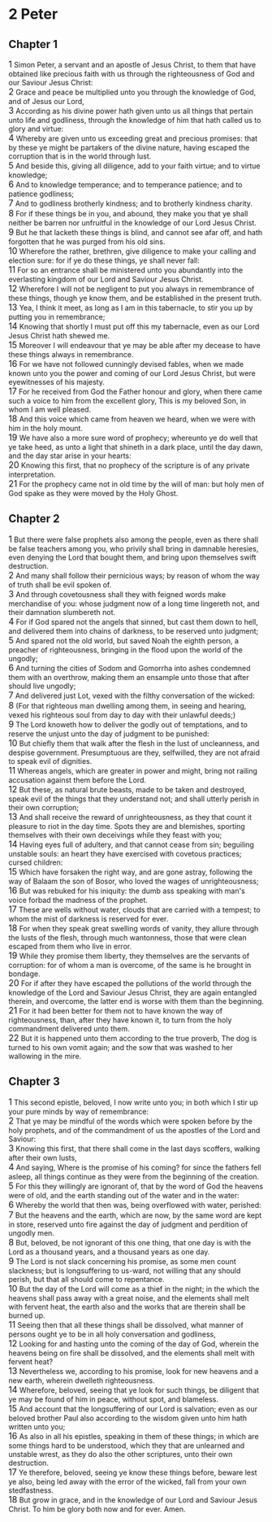 # 2 Peter

## Chapter 1
<span style="font-size:larger;">1</span>  Simon Peter, a servant and an apostle of Jesus Christ, to them that have obtained like precious faith with us through the righteousness of God and our Saviour Jesus Christ: <br><span style="font-size:larger;">2</span>  Grace and peace be multiplied unto you through the knowledge of God, and of Jesus our Lord, <br><span style="font-size:larger;">3</span>  According as his divine power hath given unto us all things that pertain unto life and godliness, through the knowledge of him that hath called us to glory and virtue: <br><span style="font-size:larger;">4</span>  Whereby are given unto us exceeding great and precious promises: that by these ye might be partakers of the divine nature, having escaped the corruption that is in the world through lust. <br><span style="font-size:larger;">5</span>  And beside this, giving all diligence, add to your faith virtue; and to virtue knowledge; <br><span style="font-size:larger;">6</span>  And to knowledge temperance; and to temperance patience; and to patience godliness; <br><span style="font-size:larger;">7</span>  And to godliness brotherly kindness; and to brotherly kindness charity. <br><span style="font-size:larger;">8</span>  For if these things be in you, and abound, they make you that ye shall neither be barren nor unfruitful in the knowledge of our Lord Jesus Christ. <br><span style="font-size:larger;">9</span>  But he that lacketh these things is blind, and cannot see afar off, and hath forgotten that he was purged from his old sins. <br><span style="font-size:larger;">10</span>  Wherefore the rather, brethren, give diligence to make your calling and election sure: for if ye do these things, ye shall never fall: <br><span style="font-size:larger;">11</span>  For so an entrance shall be ministered unto you abundantly into the everlasting kingdom of our Lord and Saviour Jesus Christ. <br><span style="font-size:larger;">12</span>  Wherefore I will not be negligent to put you always in remembrance of these things, though ye know them, and be established in the present truth. <br><span style="font-size:larger;">13</span>  Yea, I think it meet, as long as I am in this tabernacle, to stir you up by putting you in remembrance; <br><span style="font-size:larger;">14</span>  Knowing that shortly I must put off this my tabernacle, even as our Lord Jesus Christ hath shewed me. <br><span style="font-size:larger;">15</span>  Moreover I will endeavour that ye may be able after my decease to have these things always in remembrance. <br><span style="font-size:larger;">16</span>  For we have not followed cunningly devised fables, when we made known unto you the power and coming of our Lord Jesus Christ, but were eyewitnesses of his majesty. <br><span style="font-size:larger;">17</span>  For he received from God the Father honour and glory, when there came such a voice to him from the excellent glory, This is my beloved Son, in whom I am well pleased. <br><span style="font-size:larger;">18</span>  And this voice which came from heaven we heard, when we were with him in the holy mount. <br><span style="font-size:larger;">19</span>  We have also a more sure word of prophecy; whereunto ye do well that ye take heed, as unto a light that shineth in a dark place, until the day dawn, and the day star arise in your hearts: <br><span style="font-size:larger;">20</span>  Knowing this first, that no prophecy of the scripture is of any private interpretation. <br><span style="font-size:larger;">21</span>  For the prophecy came not in old time by the will of man: but holy men of God spake as they were moved by the Holy Ghost. <br>
## Chapter 2
<span style="font-size:larger;">1</span>  But there were false prophets also among the people, even as there shall be false teachers among you, who privily shall bring in damnable heresies, even denying the Lord that bought them, and bring upon themselves swift destruction. <br><span style="font-size:larger;">2</span>  And many shall follow their pernicious ways; by reason of whom the way of truth shall be evil spoken of. <br><span style="font-size:larger;">3</span>  And through covetousness shall they with feigned words make merchandise of you: whose judgment now of a long time lingereth not, and their damnation slumbereth not. <br><span style="font-size:larger;">4</span>  For if God spared not the angels that sinned, but cast them down to hell, and delivered them into chains of darkness, to be reserved unto judgment; <br><span style="font-size:larger;">5</span>  And spared not the old world, but saved Noah the eighth person, a preacher of righteousness, bringing in the flood upon the world of the ungodly; <br><span style="font-size:larger;">6</span>  And turning the cities of Sodom and Gomorrha into ashes condemned them with an overthrow, making them an ensample unto those that after should live ungodly; <br><span style="font-size:larger;">7</span>  And delivered just Lot, vexed with the filthy conversation of the wicked: <br><span style="font-size:larger;">8</span>  (For that righteous man dwelling among them, in seeing and hearing, vexed his righteous soul from day to day with their unlawful deeds;) <br><span style="font-size:larger;">9</span>  The Lord knoweth how to deliver the godly out of temptations, and to reserve the unjust unto the day of judgment to be punished: <br><span style="font-size:larger;">10</span>  But chiefly them that walk after the flesh in the lust of uncleanness, and despise government. Presumptuous are they, selfwilled, they are not afraid to speak evil of dignities. <br><span style="font-size:larger;">11</span>  Whereas angels, which are greater in power and might, bring not railing accusation against them before the Lord. <br><span style="font-size:larger;">12</span>  But these, as natural brute beasts, made to be taken and destroyed, speak evil of the things that they understand not; and shall utterly perish in their own corruption; <br><span style="font-size:larger;">13</span>  And shall receive the reward of unrighteousness, as they that count it pleasure to riot in the day time. Spots they are and blemishes, sporting themselves with their own deceivings while they feast with you; <br><span style="font-size:larger;">14</span>  Having eyes full of adultery, and that cannot cease from sin; beguiling unstable souls: an heart they have exercised with covetous practices; cursed children: <br><span style="font-size:larger;">15</span>  Which have forsaken the right way, and are gone astray, following the way of Balaam the son of Bosor, who loved the wages of unrighteousness; <br><span style="font-size:larger;">16</span>  But was rebuked for his iniquity: the dumb ass speaking with man's voice forbad the madness of the prophet. <br><span style="font-size:larger;">17</span>  These are wells without water, clouds that are carried with a tempest; to whom the mist of darkness is reserved for ever. <br><span style="font-size:larger;">18</span>  For when they speak great swelling words of vanity, they allure through the lusts of the flesh, through much wantonness, those that were clean escaped from them who live in error. <br><span style="font-size:larger;">19</span>  While they promise them liberty, they themselves are the servants of corruption: for of whom a man is overcome, of the same is he brought in bondage. <br><span style="font-size:larger;">20</span>  For if after they have escaped the pollutions of the world through the knowledge of the Lord and Saviour Jesus Christ, they are again entangled therein, and overcome, the latter end is worse with them than the beginning. <br><span style="font-size:larger;">21</span>  For it had been better for them not to have known the way of righteousness, than, after they have known it, to turn from the holy commandment delivered unto them. <br><span style="font-size:larger;">22</span>  But it is happened unto them according to the true proverb, The dog is turned to his own vomit again; and the sow that was washed to her wallowing in the mire. <br>
## Chapter 3
<span style="font-size:larger;">1</span>  This second epistle, beloved, I now write unto you; in both which I stir up your pure minds by way of remembrance: <br><span style="font-size:larger;">2</span>  That ye may be mindful of the words which were spoken before by the holy prophets, and of the commandment of us the apostles of the Lord and Saviour: <br><span style="font-size:larger;">3</span>  Knowing this first, that there shall come in the last days scoffers, walking after their own lusts, <br><span style="font-size:larger;">4</span>  And saying, Where is the promise of his coming? for since the fathers fell asleep, all things continue as they were from the beginning of the creation. <br><span style="font-size:larger;">5</span>  For this they willingly are ignorant of, that by the word of God the heavens were of old, and the earth standing out of the water and in the water: <br><span style="font-size:larger;">6</span>  Whereby the world that then was, being overflowed with water, perished: <br><span style="font-size:larger;">7</span>  But the heavens and the earth, which are now, by the same word are kept in store, reserved unto fire against the day of judgment and perdition of ungodly men. <br><span style="font-size:larger;">8</span>  But, beloved, be not ignorant of this one thing, that one day is with the Lord as a thousand years, and a thousand years as one day. <br><span style="font-size:larger;">9</span>  The Lord is not slack concerning his promise, as some men count slackness; but is longsuffering to us-ward, not willing that any should perish, but that all should come to repentance. <br><span style="font-size:larger;">10</span>  But the day of the Lord will come as a thief in the night; in the which the heavens shall pass away with a great noise, and the elements shall melt with fervent heat, the earth also and the works that are therein shall be burned up. <br><span style="font-size:larger;">11</span>  Seeing then that all these things shall be dissolved, what manner of persons ought ye to be in all holy conversation and godliness, <br><span style="font-size:larger;">12</span>  Looking for and hasting unto the coming of the day of God, wherein the heavens being on fire shall be dissolved, and the elements shall melt with fervent heat? <br><span style="font-size:larger;">13</span>  Nevertheless we, according to his promise, look for new heavens and a new earth, wherein dwelleth righteousness. <br><span style="font-size:larger;">14</span>  Wherefore, beloved, seeing that ye look for such things, be diligent that ye may be found of him in peace, without spot, and blameless. <br><span style="font-size:larger;">15</span>  And account that the longsuffering of our Lord is salvation; even as our beloved brother Paul also according to the wisdom given unto him hath written unto you; <br><span style="font-size:larger;">16</span>  As also in all his epistles, speaking in them of these things; in which are some things hard to be understood, which they that are unlearned and unstable wrest, as they do also the other scriptures, unto their own destruction. <br><span style="font-size:larger;">17</span>  Ye therefore, beloved, seeing ye know these things before, beware lest ye also, being led away with the error of the wicked, fall from your own stedfastness. <br><span style="font-size:larger;">18</span>  But grow in grace, and in the knowledge of our Lord and Saviour Jesus Christ. To him be glory both now and for ever. Amen. <br>